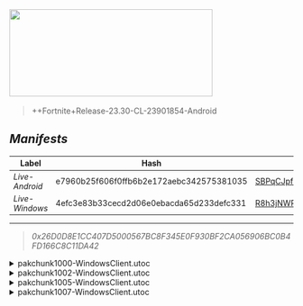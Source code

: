 <div style="pointer-events: none">
  <img style="pointer-events: none" src="https://raw.githubusercontent.com/Tectors/fn-archive/master/.github/source/dependents/gen.26.10.svg" width="360" height="155">
<div>

 >  
  
  > ++Fortnite+Release-23.30-CL-23901854-Android

## *Manifests*
| Label | Hash | Route |
| - | - | - |
| *Live-Android* | e7960b25f606f0ffb6b2e172aebc342575381035 | [SBPqCJpfwhf6aH6QQE6BoutZiyPvUw](https://github.com/Tectors/fn-archive/blob/master/manifests/SBPqCJpfwhf6aH6QQE6BoutZiyPvUw.manifest) |
| *Live-Windows* | 4efc3e83b33cecd2d06e0ebacda65d233defc331 | [R8h3jNWRzHO8Ap3SVkOo3glgYBVl5g](https://github.com/Tectors/fn-archive/blob/master/manifests/R8h3jNWRzHO8Ap3SVkOo3glgYBVl5g.manifest) |

---

> *0x26D0D8E1CC407D5000567BC8F345E0F930BF2CA056906BC0B4FD166C8C11DA42*

<details>
  <summary>pakchunk1000-WindowsClient.utoc</summary>

 > 
    0x2A33242EC00E66B7DBF71BD359A366AAA71E250CF9452209C02FB599DF6432CD

  <img src="https://raw.githubusercontent.com/Tectors/fn-archive/master/.github/source/dependents/referred/Wrap_ShiitakeShaolin_Rouge.svg" width="100"> <img src="https://raw.githubusercontent.com/Tectors/fn-archive/master/.github/source/dependents/referred/Spray_ReferAFriend.svg" width="100"> <img src="https://raw.githubusercontent.com/Tectors/fn-archive/master/.github/source/dependents/referred/Pickaxe_ShiitakeShaolin_Rouge.svg" width="100"> <img src="https://raw.githubusercontent.com/Tectors/fn-archive/master/.github/source/dependents/referred/Emoji_S26_ReferAFriend.svg" width="100"> <img src="https://raw.githubusercontent.com/Tectors/fn-archive/master/.github/source/dependents/referred/Character_ShiitakeShaolin_Rouge.svg" width="100"> <img src="https://raw.githubusercontent.com/Tectors/fn-archive/master/.github/source/dependents/referred/Backpack_ShiitakeShaolin_Rouge.svg" width="100"> 
</details>

<details>
  <summary>pakchunk1002-WindowsClient.utoc</summary>

 > 
    0xB68F10391C0046C5ACF0EC7A126263F55E83BC1E325AA4D81E52EE34A01AC2CB

  <img src="https://raw.githubusercontent.com/Tectors/fn-archive/master/.github/source/dependents/referred/EID_Malleable.svg" width="100"> 
</details>

<details>
  <summary>pakchunk1005-WindowsClient.utoc</summary>

 > 
    0x36C44A9EC4DC93BACA89D51DE181FB5177E5C1AC5748DE91948386A807685799

  <img src="https://raw.githubusercontent.com/Tectors/fn-archive/master/.github/source/dependents/referred/Spray_GalaxyLevel.svg" width="100"> <img src="https://raw.githubusercontent.com/Tectors/fn-archive/master/.github/source/dependents/referred/Pickaxe_GalaxyLevel.svg" width="100"> <img src="https://raw.githubusercontent.com/Tectors/fn-archive/master/.github/source/dependents/referred/Glider_GalaxyLevel.svg" width="100"> <img src="https://raw.githubusercontent.com/Tectors/fn-archive/master/.github/source/dependents/referred/Emoji_S26_GalaxyLevel.svg" width="100"> <img src="https://raw.githubusercontent.com/Tectors/fn-archive/master/.github/source/dependents/referred/EID_GalaxyLevel.svg" width="100"> <img src="https://raw.githubusercontent.com/Tectors/fn-archive/master/.github/source/dependents/referred/Character_GalaxyLevel.svg" width="100"> <img src="https://raw.githubusercontent.com/Tectors/fn-archive/master/.github/source/dependents/referred/Backpack_GalaxyLevel.svg" width="100"> 
</details>

<details>
  <summary>pakchunk1007-WindowsClient.utoc</summary>

 > 
    0x5F149D17C16F53A4CF98C8366452DCC4F5C5CA89B7B3921C0E9485CFCADC75F4

  <img src="https://raw.githubusercontent.com/Tectors/fn-archive/master/.github/source/dependents/referred/EID_Devotion.svg" width="100"> 
</details>

